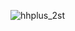 ![hhplus_2st](https://github.com/corncode8/hhplus_tdd_2st/assets/127717982/86d98784-59f3-445f-a008-0894a26b162f)
